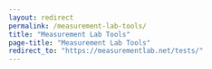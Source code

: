 ```yaml
---
layout: redirect
permalink: /measurement-lab-tools/
title: "Measurement Lab Tools"
page-title: "Measurement Lab Tools"
redirect_to: "https://measurementlab.net/tests/"
---
```

